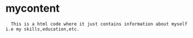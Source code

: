 # mycontent
      This is a html code where it just contains information about myself i.e my skills,education,etc.
